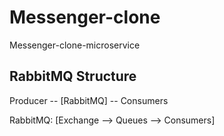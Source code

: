 # Messenger-clone

Messenger-clone-microservice

## RabbitMQ Structure

Producer -- [RabbitMQ] -- Consumers

RabbitMQ: [Exchange --> Queues --> Consumers]
